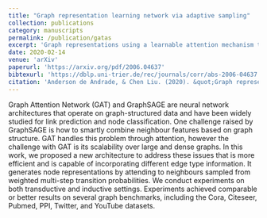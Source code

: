 ```yaml
---
title: "Graph representation learning network via adaptive sampling"
collection: publications
category: manuscripts
permalink: /publication/gatas
excerpt: 'Graph representations using a learnable attention mechanism to sample the neighbourhood of a graph.'
date: 2020-02-14
venue: 'arXiv'
paperurl: 'https://arxiv.org/pdf/2006.04637'
bibtexurl: 'https://dblp.uni-trier.de/rec/journals/corr/abs-2006-04637.bib'
citation: 'Anderson de Andrade, & Chen Liu. (2020). &quot;Graph representation learning network via adaptive sampling.&quot; <i>arXiv:2006.04637</i>.'
---
```

Graph Attention Network (GAT) and GraphSAGE are neural network architectures that operate on graph-structured data and have been widely studied for link prediction and node classification. One challenge raised by GraphSAGE is how to smartly combine neighbour features based on graph structure. GAT handles this problem through attention, however the challenge with GAT is its scalability over large and dense graphs. In this work, we proposed a new architecture to address these issues that is more efficient and is capable of incorporating different edge type information. It generates node representations by attending to neighbours sampled from weighted multi-step transition probabilities. We conduct experiments on both transductive and inductive settings. Experiments achieved comparable or better results on several graph benchmarks, including the Cora, Citeseer, Pubmed, PPI, Twitter, and YouTube datasets.
